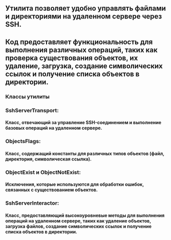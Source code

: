 ## Утилита позволяет удобно управлять файлами и директориями на удаленном сервере через SSH.
## Код предоставляет функциональность для выполнения различных операций, таких как проверка существования объектов, их удаление, загрузка, создание символических ссылок и получение списка объектов в директории.
### Классы утилиты
### SshServerTransport:

#### Класс, отвечающий за управление SSH-соединением и выполнение базовых операций на удаленном сервере.
### ObjectsFlags:
#### Класс, содержащий константы для различных типов объектов (файл, директория, символическая ссылка).
### ObjectExist и ObjectNotExist:
#### Исключения, которые используются для обработки ошибок, связанных с существованием объектов.
### SshServerInteractor:
#### Класс, предоставляющий высокоуровневые методы для выполнения операций на удаленном сервере, таких как удаление объектов, загрузка файлов, создание символических ссылок и получение списка объектов в директории.
